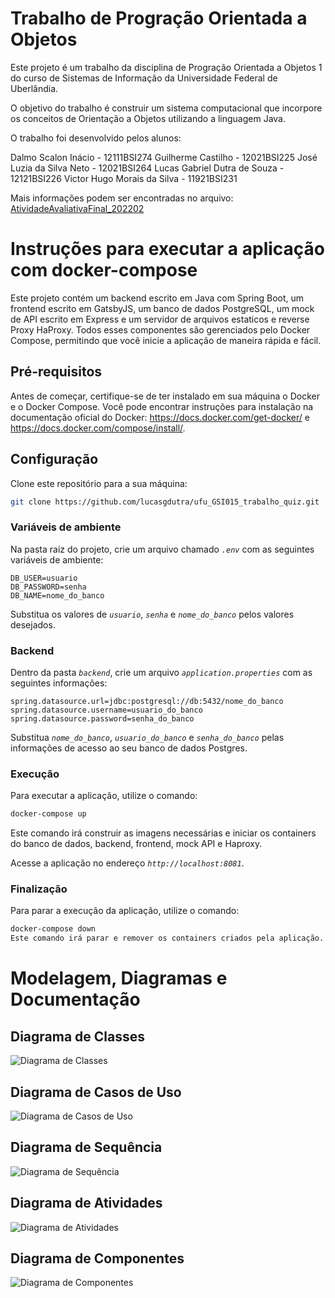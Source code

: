 # Trabalho de Progração Orientada a Objetos

Este projeto é um trabalho da disciplina de Progração Orientada a Objetos 1 do curso de Sistemas de Informação da Universidade Federal de Uberlândia.

O objetivo do trabalho é construir um sistema computacional que incorpore os conceitos de Orientação a Objetos utilizando a linguagem Java.

O trabalho foi desenvolvido pelos alunos:

Dalmo Scalon Inácio - 12111BSI274
Guilherme Castilho - 12021BSI225
José Luzia da Silva Neto - 12021BSI264
Lucas Gabriel Dutra de Souza - 12121BSI226
Victor Hugo Morais da Silva - 11921BSI231


Mais informações podem ser encontradas no arquivo: [AtividadeAvaliativaFinal_202202](AtividadeAvaliativaFinal_202202.pdf)

# Instruções para executar a aplicação com docker-compose
Este projeto contém um backend escrito em Java com Spring Boot, um frontend escrito em GatsbyJS, um banco de dados PostgreSQL, um mock de API escrito em Express e um servidor de arquivos estaticos e reverse Proxy HaProxy. Todos esses componentes são gerenciados pelo Docker Compose, permitindo que você inicie a aplicação de maneira rápida e fácil.

## Pré-requisitos

Antes de começar, certifique-se de ter instalado em sua máquina o Docker e o Docker Compose. Você pode encontrar instruções para instalação na documentação oficial do Docker: https://docs.docker.com/get-docker/ e https://docs.docker.com/compose/install/.

## Configuração

Clone este repositório para a sua máquina:

```bash
git clone https://github.com/lucasgdutra/ufu_GSI015_trabalho_quiz.git
```
### Variáveis de ambiente
Na pasta raiz do projeto, crie um arquivo chamado *`.env`* com as seguintes variáveis de ambiente:

```env
DB_USER=usuario
DB_PASSWORD=senha
DB_NAME=nome_do_banco
```

Substitua os valores de *`usuario`*, *`senha`* e *`nome_do_banco`* pelos valores desejados.

### Backend
Dentro da pasta *`backend`*, crie um arquivo *`application.properties`* com as seguintes informações:

```properties
spring.datasource.url=jdbc:postgresql://db:5432/nome_do_banco
spring.datasource.username=usuario_do_banco
spring.datasource.password=senha_do_banco
```
Substitua *`nome_do_banco`*, *`usuario_do_banco`* e *`senha_do_banco`* pelas informações de acesso ao seu banco de dados Postgres.

### Execução
Para executar a aplicação, utilize o comando:

```bash
docker-compose up
```
Este comando irá construir as imagens necessárias e iniciar os containers do banco de dados, backend, frontend, mock API e Haproxy.

Acesse a aplicação no endereço *`http://localhost:8081`*.

### Finalização
Para parar a execução da aplicação, utilize o comando:

```bash
docker-compose down
Este comando irá parar e remover os containers criados pela aplicação.
```

# Modelagem, Diagramas e Documentação

## Diagrama de Classes

![Diagrama de Classes](docs/diagrama_de_classes.png)

## Diagrama de Casos de Uso

![Diagrama de Casos de Uso](docs/diagrama_de_casos_de_uso.png)

## Diagrama de Sequência

![Diagrama de Sequência](docs/diagrama_de_sequencia.png)

## Diagrama de Atividades

![Diagrama de Atividades](docs/diagrama_de_atividades.png)

## Diagrama de Componentes

![Diagrama de Componentes](docs/diagrama_de_componentes.png)



